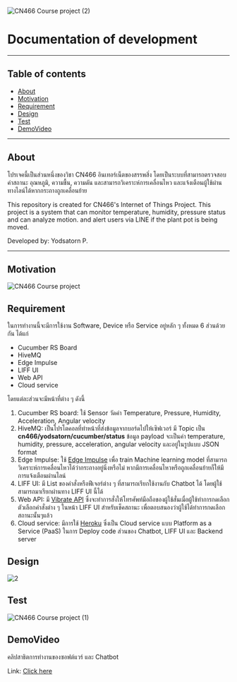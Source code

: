 ![CN466 Course project (2)](https://user-images.githubusercontent.com/60430405/145946263-b7f0885f-378d-4fae-8ed9-69e43306066e.png)

# Documentation of development

---

## Table of contents
- [About](About)
- [Motivation](#Motivation)
- [Requirement](#Requirement)
- [Design](#Design)
- [Test](#Test)
- [DemoVideo](#DemoVideo)

---

## About
โปรเจคนี้เป็นส่วนหนึ่งของวิชา CN466 อินเทอร์เน็ตของสรรพสิ่ง โดยเป็นระบบที่สามารถตรวจสอบค่าสถานะ อุณหภูมิ, ความชื้น, ความดัน และสามารถวิเคราะห์การเคลื่อนไหว และแจ้งเตือนผู้ใช้ผ่านทางไลน์ได้หากกระถางถูกเคลื่อนย้าย

This repository is created for CN466's Internet of Things Project. This project is a system that can monitor temperature, humidity, pressure status and can analyze motion. and alert users via LINE if the plant pot is being moved.

Developed by: Yodsatorn P. 

---
## Motivation 

![CN466 Course project](https://user-images.githubusercontent.com/60430405/145685621-99f662b3-848e-4220-a37e-0a5df6146c20.png)

## Requirement
ในการทำงานนี้จะมีการใช้งาน Software, Device หรือ Service อยู่หลัก ๆ ทั้งหมด 6 ส่วนด้วยกัน ได้แก่
- Cucumber RS Board
- HiveMQ
- Edge Impulse
- LIFF UI
- Web API
- Cloud service

โดยแต่ละส่วนจะมีหน้าที่ต่าง ๆ ดังนี้
1. Cucumber RS board: ใช้ Sensor วัดค่า Temperature, Pressure, Humidity, Acceleration, Angular velocity
2. HiveMQ: เป็นโปรโตคอลที่ทำหน้าที่ส่งข้อมูลจากบอร์ดไปให้เซิฟเวอร์ มี Topic เป็น **cn466/yodsatorn/cucumber/status** ข้อมูล payload จะเป็นค่า temperature, humidity, pressure, acceleration, angular velocity และอยู่ในรูปแบบ JSON format
3. Edge Impulse: ใช้ [Edge Impulse](https://www.edgeimpulse.com/) เพื่อ train Machine learning model ที่สามารถวิเคราะห์การเคลื่อนไหวได้ว่ากระถางอยู่นิ่งหรือไม่ หากมีการเคลื่อนไหวหรือถูกเคลื่อนย้ายก็ให้มีการแจ้งเตือนผ่านไลน์
4. LIFF UI: มี List ของคำสั่งหรือฟีเจอร์ต่าง ๆ ที่สามารถเรียกใช้งานกับ Chatbot ได้ โดยผู้ใช้สามารถมาเรียกผ่านทาง LIFF UI นี้ได้
5. Web API: มี [Vibrate API](https://developer.mozilla.org/en-US/docs/Web/API/Vibration_API) ซึ่งจะทำการสั่งให้โทรศัพท์มือถือของผู้ใช้สั่นเมื่อผู้ใช้ทำการกดเลือก ตัวเลือกคำสั่งต่าง ๆ ในหน้า LIFF UI สำหรับเช็คสถานะ เพื่อตอบสนองว่าผู้ใช้ได้ทำการกดเลือกสถานะนั้นๆแล้ว
6. Cloud service: มีการใช้ [Heroku](https://www.heroku.com/) ซึ่งเป็น Cloud service แบบ Platform as a Service (PaaS) ในการ Deploy code ส่วนของ Chatbot, LIFF UI และ Backend server

## Design
![2](https://user-images.githubusercontent.com/60430405/145871532-d4059787-46a9-424a-b971-46243c446cf1.png)

## Test
![CN466 Course project (1)](https://user-images.githubusercontent.com/60430405/145876292-8513b7b4-b95a-4f9c-aae1-02c423833a2b.png)

## DemoVideo
คลิปสาธิตการทำงานของซอฟต์แวร์ และ Chatbot 

Link: [Click here](https://youtu.be/udNo2sj_5p8)
